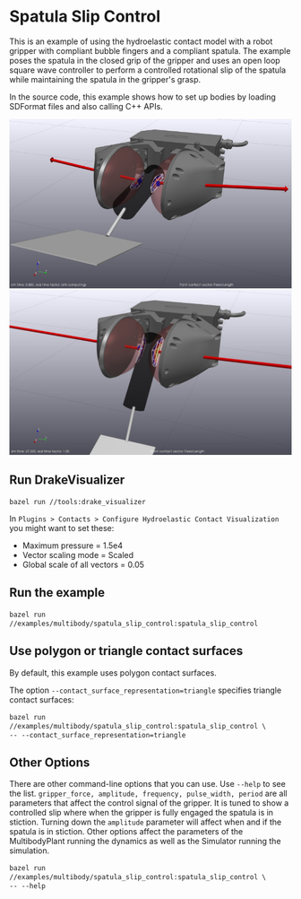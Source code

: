 # Spatula Slip Control

This is an example of using the hydroelastic contact model with a
robot gripper with compliant bubble fingers and a compliant spatula.
The example poses the spatula in the closed grip of the gripper and
uses an open loop square wave controller to perform a controlled
rotational slip of the spatula while maintaining the spatula in
the gripper's grasp.

In the source code, this example shows how to set up bodies by loading SDFormat
files and also calling C++ APIs.

![spatula_1](images/spatula_1.jpg)
![spatula_2](images/spatula_2.jpg)

## Run DrakeVisualizer

```
bazel run //tools:drake_visualizer
```

In `Plugins > Contacts > Configure Hydroelastic Contact Visualization` you
might want to set these:

* Maximum pressure = 1.5e4
* Vector scaling mode = Scaled
* Global scale of all vectors = 0.05

## Run the example

```
bazel run //examples/multibody/spatula_slip_control:spatula_slip_control
```

## Use polygon or triangle contact surfaces

By default, this example uses polygon contact surfaces.

The option `--contact_surface_representation=triangle` specifies triangle
contact surfaces:

```
bazel run //examples/multibody/spatula_slip_control:spatula_slip_control \
-- --contact_surface_representation=triangle
```

## Other Options

There are other command-line options that you can use. Use `--help` to see
the list. `gripper_force, amplitude, frequency, pulse_width, period` are all
parameters that affect the control signal of the gripper. It is tuned to show
a controlled slip where when the gripper is fully engaged the spatula is in
stiction. Turning down the `amplitude` parameter will affect when and if the
spatula is in stiction. Other options affect the parameters of the
MultibodyPlant running the dynamics as well as the Simulator running the
simulation.

```
bazel run //examples/multibody/spatula_slip_control:spatula_slip_control \
-- --help
```

